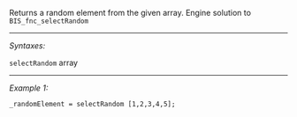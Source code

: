 Returns a random element from the given array. Engine solution to `BIS_fnc_selectRandom`


---
*Syntaxes:*

`selectRandom` array

---
*Example 1:*

```sqf
_randomElement = selectRandom [1,2,3,4,5];
```